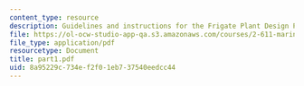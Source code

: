 ```yaml
---
content_type: resource
description: Guidelines and instructions for the Frigate Plant Design Project.
file: https://ol-ocw-studio-app-qa.s3.amazonaws.com/courses/2-611-marine-power-and-propulsion-fall-2006/8a95229c734ef2f01eb737540eedcc44_part1.pdf
file_type: application/pdf
resourcetype: Document
title: part1.pdf
uid: 8a95229c-734e-f2f0-1eb7-37540eedcc44
---
```

